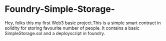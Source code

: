 # Foundry-Simple-Storage-
Hey, folks this my first Web3 basic project.This is a simple smart contract in solidity for storing favourite number of people. 
It contains a basic SimpleStorage.sol and a deployscript in foundry.
